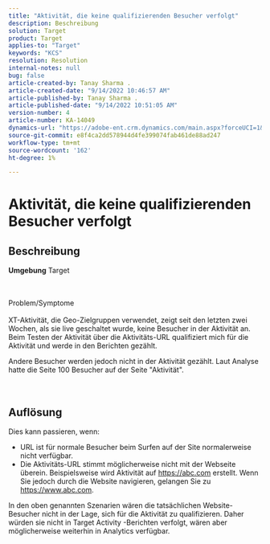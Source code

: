 ```yaml
---
title: "Aktivität, die keine qualifizierenden Besucher verfolgt"
description: Beschreibung
solution: Target
product: Target
applies-to: "Target"
keywords: "KCS"
resolution: Resolution
internal-notes: null
bug: false
article-created-by: Tanay Sharma .
article-created-date: "9/14/2022 10:46:57 AM"
article-published-by: Tanay Sharma .
article-published-date: "9/14/2022 10:51:05 AM"
version-number: 4
article-number: KA-14049
dynamics-url: "https://adobe-ent.crm.dynamics.com/main.aspx?forceUCI=1&pagetype=entityrecord&etn=knowledgearticle&id=eb27b88a-1a34-ed11-9db1-002248086735"
source-git-commit: e8f4ca2dd578944d4fe399074fab461de88ad247
workflow-type: tm+mt
source-wordcount: '162'
ht-degree: 1%

---
```


# Aktivität, die keine qualifizierenden Besucher verfolgt

## Beschreibung

<b>Umgebung</b>
Target


<br><br>Problem/Symptome<br><br>
XT-Aktivität, die Geo-Zielgruppen verwendet, zeigt seit den letzten zwei Wochen, als sie live geschaltet wurde, keine Besucher in der Aktivität an. Beim Testen der Aktivität über die Aktivitäts-URL qualifiziert mich für die Aktivität und werde in den Berichten gezählt.



Andere Besucher werden jedoch nicht in der Aktivität gezählt. Laut Analyse hatte die Seite 100 Besucher auf der Seite &quot;Aktivität&quot;.
<br><br> <br>

## Auflösung


Dies kann passieren, wenn:

- URL ist für normale Besucher beim Surfen auf der Site normalerweise nicht verfügbar.
- Die Aktivitäts-URL stimmt möglicherweise nicht mit der Webseite überein. Beispielsweise wird Aktivität auf https://abc.com erstellt. Wenn Sie jedoch durch die Website navigieren, gelangen Sie zu https://www.abc.com.


In den oben genannten Szenarien wären die tatsächlichen Website-Besucher nicht in der Lage, sich für die Aktivität zu qualifizieren. Daher würden sie nicht in Target Activity -Berichten verfolgt, wären aber möglicherweise weiterhin in Analytics verfügbar.
